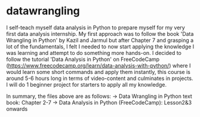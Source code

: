 # datawrangling
I self-teach myself data analysis in Python to prepare myself for my very first data analysis internship.
My first approach was to follow the book 'Data Wrangling in Python' by Kazil and Jarmul but after Chapter 7 and grasping a lot of the fundamentals, 
I felt I needed to now start applying the knowledge I was learning and attempt to do something more hands-on. I decided to follow the tutorial 'Data Analysis in Python'
on FreeCodeCamp (https://www.freecodecamp.org/learn/data-analysis-with-python/) where I would learn some short commands and apply them instantly, this course is around 
5-6 hours long in terms of video-content and culminates in projects. I will do 1 beginner project for starters to apply all my knowledge. 


In summary, the files above are as follows:
-> Data Wrangling in Python text book: Chapter 2-7
-> Data Analysis in Python (FreeCodeCamp): Lesson2&3 onwards

